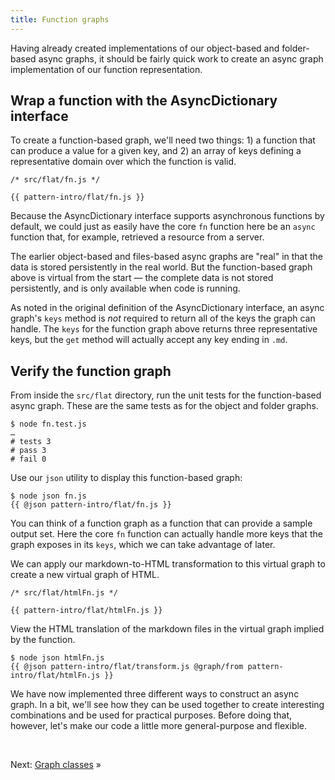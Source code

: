 ```yaml
---
title: Function graphs
---
```


Having already created implementations of our object-based and folder-based async graphs, it should be fairly quick work to create an async graph implementation of our function representation.

## Wrap a function with the AsyncDictionary interface

To create a function-based graph, we'll need two things: 1) a function that can produce a value for a given key, and 2) an array of keys defining a representative domain over which the function is valid.

```{{'js'}}
/* src/flat/fn.js */

{{ pattern-intro/flat/fn.js }}
```

Because the AsyncDictionary interface supports asynchronous functions by default, we could just as easily have the core `fn` function here be an `async` function that, for example, retrieved a resource from a server.

The earlier object-based and files-based async graphs are "real" in that the data is stored persistently in the real world. But the function-based graph above is virtual from the start — the complete data is not stored persistently, and is only available when code is running.

As noted in the original definition of the AsyncDictionary interface, an async graph's `keys` method is _not_ required to return all of the keys the graph can handle. The `keys` for the function graph above returns three representative keys, but the `get` method will actually accept any key ending in `.md`.

## Verify the function graph

<span class="tutorialStep"></span> From inside the `src/flat` directory, run the unit tests for the function-based async graph. These are the same tests as for the object and folder graphs.

```console
$ node fn.test.js
…
# tests 3
# pass 3
# fail 0
```

<span class="tutorialStep"></span> Use our `json` utility to display this function-based graph:

```console
$ node json fn.js
{{ @json pattern-intro/flat/fn.js }}
```

You can think of a function graph as a function that can provide a sample output set. Here the core `fn` function can actually handle more keys that the graph exposes in its `keys`, which we can take advantage of later.

We can apply our markdown-to-HTML transformation to this virtual graph to create a new virtual graph of HTML.

```{{'js'}}
/* src/flat/htmlFn.js */

{{ pattern-intro/flat/htmlFn.js }}
```

<span class="tutorialStep"></span> View the HTML translation of the markdown files in the virtual graph implied by the function.

```console
$ node json htmlFn.js
{{ @json pattern-intro/flat/transform.js @graph/from pattern-intro/flat/htmlFn.js }}
```

We have now implemented three different ways to construct an async graph. In a bit, we'll see how they can be used together to create interesting combinations and be used for practical purposes. Before doing that, however, let's make our code a little more general-purpose and flexible.

&nbsp;

Next: [Graph classes](classes.html) »
